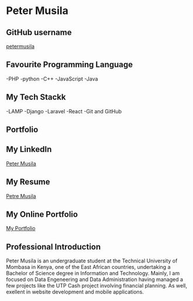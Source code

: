 # Peter Musila

## GitHub username
[petermusila](https://github.com/petermusila)

## Favourite Programming Language

-PHP
-python
-C++
-JavaScript
-Java

## My Tech Stackk

-LAMP
-Django
-Laravel
-React
-Git and GitHub

## Portfolio

## My LinkedIn
[Peter Musila](https://www.linkedin.com/in/peter-musila-4bbb2b267/)

## My Resume 
[Petre Musila](https://docs.google.com/document/d/1jkDvVttryI5wod-8Amxm6CaZP0YN-4EvmWtmN6AEJ4U/edit?usp=sharing)

## My Online Portfolio
[My Portfolio](https://vercel.com/petermusila)

## Professional Introduction
Peter Musila is an undergraduate student at the Technical University of Mombasa in Kenya, one of the East African countries, undertaking a Bachelor of Science degree in Information and Technology. Mainly, I am focused on Data Engeneering and Data Administration having managed a few projects like the UTP Cash project involving financial planning. As well, exellent in website development and mobile applications.